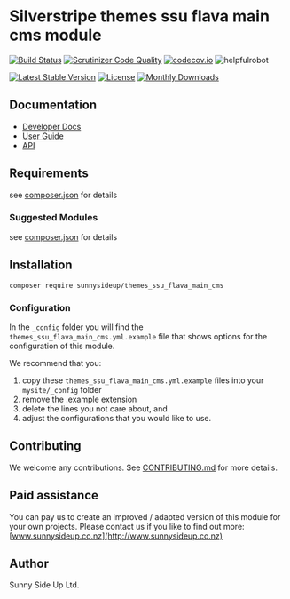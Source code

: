 # Silverstripe themes ssu flava main cms module
[![Build Status](https://travis-ci.org/sunnysideup/silverstripe-themes_ssu_flava_main_cms.svg?branch=master)](https://travis-ci.org/sunnysideup/silverstripe-themes_ssu_flava_main_cms)
[![Scrutinizer Code Quality](https://scrutinizer-ci.com/g/sunnysideup/silverstripe-themes_ssu_flava_main_cms/badges/quality-score.png?b=master)](https://scrutinizer-ci.com/g/sunnysideup/silverstripe-themes_ssu_flava_main_cms/?branch=master)
[![codecov.io](https://codecov.io/github/sunnysideup/silverstripe-themes_ssu_flava_main_cms/coverage.svg?branch=master)](https://codecov.io/github/sunnysideup/silverstripe-themes_ssu_flava_main_cms?branch=master)
![helpfulrobot](https://helpfulrobot.io/sunnysideup/themes_ssu_flava_main_cms/badge)

[![Latest Stable Version](https://poser.pugx.org/sunnysideup/themes_ssu_flava_main_cms/version)](https://packagist.org/packages/sunnysideup/themes_ssu_flava_main_cms)
[![License](https://poser.pugx.org/sunnysideup/themes_ssu_flava_main_cms/license)](https://packagist.org/packages/sunnysideup/themes_ssu_flava_main_cms)
[![Monthly Downloads](https://poser.pugx.org/sunnysideup/themes_ssu_flava_main_cms/d/monthly)](https://packagist.org/packages/sunnysideup/themes_ssu_flava_main_cms)


## Documentation



 * [Developer Docs](docs/en/INDEX.md)
 * [User Guide](docs/en/userguide.md)
 * [API](http://ssmods.com/apis/themes_ssu_flava_main_cms/docs/en/api/)

## Requirements



see [composer.json](composer.json) for details

### Suggested Modules



see [composer.json](composer.json) for details


## Installation


```
composer require sunnysideup/themes_ssu_flava_main_cms
```

### Configuration



In the `_config` folder you will find the `themes_ssu_flava_main_cms.yml.example`
file that shows options for the configuration of this module.

We recommend that you:

  1. copy these `themes_ssu_flava_main_cms.yml.example` files into your
`mysite/_config` folder
  2. remove the .example extension
  3. delete the lines you not care about, and
  4. adjust the configurations that you would like to use.


## Contributing



We welcome any contributions. See [CONTRIBUTING.md](CONTRIBUTING.md) for more details.

## Paid assistance



You can pay us to create an improved / adapted version of this module for your own projects.  Please contact us if you like to find out more: [www.sunnysideup.co.nz](http://www.sunnysideup.co.nz)

## Author



Sunny Side Up Ltd.

